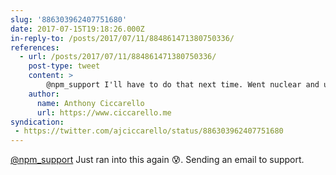 ```yaml
---
slug: '886303962407751680'
date: 2017-07-15T19:18:26.000Z
in-reply-to: /posts/2017/07/11/884861471380750336/
references:
  - url: /posts/2017/07/11/884861471380750336/
    post-type: tweet
    content: >
        @npm_support I'll have to do that next time. Went nuclear and uninstalled/deleted/reinstalled node...
    author:
      name: Anthony Ciccarello
      url: https://www.ciccarello.me
syndication:
 - https://twitter.com/ajciccarello/status/886303962407751680
---
```


[@npm_support](https://twitter.com/npm_support) Just ran into this again 😰. Sending an email to support.
